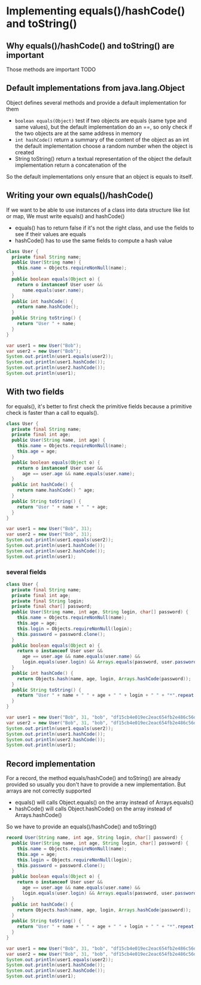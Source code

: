 
# Implementing equals()/hashCode() and toString()

## Why equals()/hashCode() and toString() are important
Those methods are important TODO

## Default implementations from java.lang.Object
Object defines several methods and provide a default implementation for them
- `boolean equals(Object)`
  test if two objects are equals (same type and same values), but
  the default implementation do an ==, so only check if the two objects are at
  the same address in memory
- `int hashCode()`
  return a summary of the content of the object as an int
  the default implementation choose a random number when the object is created
- String toString()
  return a textual representation of the object
  the default implementation return a concatenation of the 

So the default implementations only ensure that an object is equals to itself.


## Writing your own equals()/hashCode()
If we want to be able to use instances of a class into data structure like list or map,
We must write equals() and hashCode()
- equals() has to return false if it's not the right class, and
  use the fields to see if their values are equals
- hashCode() has to use the same fields to compute a hash value

```java
class User {
  private final String name;
  public User(String name) {
    this.name = Objects.requireNonNull(name);
  }
  public boolean equals(Object o) {
    return o instanceof User user &&
      name.equals(user.name);
  }
  public int hashCode() {
    return name.hashCode();
  }
  public String toString() {
    return "User " + name;
  }
}
```

```java
var user1 = new User("Bob");
var user2 = new User("Bob");
System.out.println(user1.equals(user2));
System.out.println(user1.hashCode());
System.out.println(user2.hashCode());
System.out.println(user1);
```


## With two fields
for equals(), it's better to first check the primitive fields because a primitive check is faster
than a call to equals(). 
```java
class User {
  private final String name;
  private final int age;
  public User(String name, int age) {
    this.name = Objects.requireNonNull(name);
    this.age = age;
  }
  public boolean equals(Object o) {
    return o instanceof User user &&
      age == user.age && name.equals(user.name);
  }
  public int hashCode() {
    return name.hashCode() ^ age;
  }
  public String toString() {
    return "User " + name + " " + age;
  }
}
```

```java
var user1 = new User("Bob", 31);
var user2 = new User("Bob", 31);
System.out.println(user1.equals(user2));
System.out.println(user1.hashCode());
System.out.println(user2.hashCode());
System.out.println(user1);
```


### several fields
```java
class User {
  private final String name;
  private final int age;
  private final String login;
  private final char[] password;
  public User(String name, int age, String login, char[] password) {
    this.name = Objects.requireNonNull(name);
    this.age = age;
    this.login = Objects.requireNonNull(login);
    this.password = password.clone();
  }
  public boolean equals(Object o) {
    return o instanceof User user &&
      age == user.age && name.equals(user.name) &&
      login.equals(user.login) && Arrays.equals(password, user.password);
  }
  public int hashCode() {
    return Objects.hash(name, age, login, Arrays.hashCode(password));
  }
  public String toString() {
    return "User " + name + " " + age + " " + login + " " + "*".repeat(password.length);
  }
}
```

```java
var user1 = new User("Bob", 31, "bob", "df15cb4e019ec2eac654fb2e486c56df285c8c7b".toCharArray());
var user2 = new User("Bob", 31, "bob", "df15cb4e019ec2eac654fb2e486c56df285c8c7b".toCharArray());
System.out.println(user1.equals(user2));
System.out.println(user1.hashCode());
System.out.println(user2.hashCode());
System.out.println(user1);
```


## Record implementation

For a record, the method equals/hashCode() and toString() are already provided
so usually you don't have to provide a new implementation.
But arrays are not correctly supported
- equals() will calls Object.equals() on the array instead of Arrays.equals()
- hashCode() will calls Object.hashCode() on the array instead of Arrays.hashCode()

So we have to provide an equals()/hashCode() and toString()
```java
record User(String name, int age, String login, char[] password) {
  public User(String name, int age, String login, char[] password) {
    this.name = Objects.requireNonNull(name);
    this.age = age;
    this.login = Objects.requireNonNull(login);
    this.password = password.clone();
  }
  public boolean equals(Object o) {
    return o instanceof User user &&
      age == user.age && name.equals(user.name) &&
      login.equals(user.login) && Arrays.equals(password, user.password);
  }
  public int hashCode() {
    return Objects.hash(name, age, login, Arrays.hashCode(password));
  }
  public String toString() {
    return "User " + name + " " + age + " " + login + " " + "*".repeat(password.length);
  }
}
```

```java
var user1 = new User("Bob", 31, "bob", "df15cb4e019ec2eac654fb2e486c56df285c8c7b".toCharArray());
var user2 = new User("Bob", 31, "bob", "df15cb4e019ec2eac654fb2e486c56df285c8c7b".toCharArray());
System.out.println(user1.equals(user2));
System.out.println(user1.hashCode());
System.out.println(user2.hashCode());
System.out.println(user1);
```

